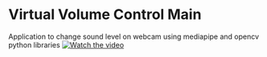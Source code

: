 # Virtual Volume Control Main
Application to change sound level on webcam using mediapipe and opencv python libraries
[![Watch the video](https://www.hizliresim.com/mmb8f40)](https://www.youtube.com/watch?v=1BZcppLF2FE)
